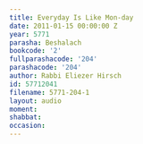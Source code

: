 ```yaml
---
title: Everyday Is Like Mon-day
date: 2011-01-15 00:00:00 Z
year: 5771
parasha: Beshalach
bookcode: '2'
fullparashacode: '204'
parashacode: '204'
author: Rabbi Eliezer Hirsch
id: 57712041
filename: 5771-204-1
layout: audio
moment: 
shabbat: 
occasion: 
---
```


